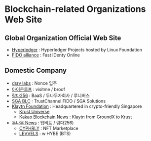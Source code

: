 # Blockchain-related Organizations Web Site

## Global Organization Official Web Site

- [Hyperledger](https://www.hyperledger.org/) : Hyperledger Projects hosted by Linux Foundation
- [FIDO alliance](https://fidoalliance.org/) : Fast IDenty Online

## Domestic Company

- [dsrv labs](https://www.dsrvlabs.com/) : Nonce 입주
- [아이콘루프](https://www.iconloop.com/) : visitme / broof 
- [람다256](https://luniverse.io/) : BaaS / 두나무자회사 / 루니버스
- [SGA BLC](http://www.sgablc.kr/) : TrustChannel FIDO / SGA Solutions 
- [Klaytn Foundation](https://klaytn.foundation/klaytn-foundation/) : Headquartered in crypto-friendly Singapore
  - [Krust Universe](https://www.krustuniverse.com/#p1)
  - [Kakao Blockchain News](https://www.edaily.co.kr/news/read?newsId=01849926632193784) : Klaytn from GroundX to Krust 
- [두나무 News](https://www.hankyung.com/finance/article/202209279542B) : 업비트 / 람다256)
  - [CYPHRLY](https://cyphrly.io/) : NFT Marketplace
  - [LEVVELS](https://www.levvels.io/) : w HYBE (BTS)


